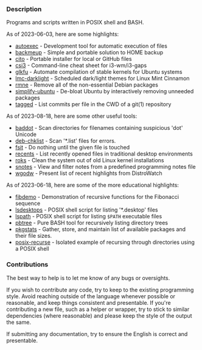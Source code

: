 ### Description

Programs and scripts written in POSIX shell and BASH.

As of 2023-06-03, here are some highlights:

  * [autoexec](source/autoexec) - Development tool for automatic execution of files
  * [backmeup](source/backmeup) - Simple and portable solution to HOME backup
  * [cito](source/cito) - Portable installer for local or GitHub files
  * [csi3](source/csi3) - Command-line cheat sheet for i3-wm/i3-gaps
  * [glkfu](source/glkfu) - Automate compilation of stable kernels for Ubuntu systems
  * [lmc-darklight](source/lmc-darklight) - Scheduled dark/light themes for Linux Mint Cinnamon
  * [rmne](source/rmne) - Remove all of the non-essential Debian packages
  * [simplify-ubuntu](source/simplify-ubuntu) - De-bloat Ubuntu by interactively removing unneeded packages
  * [tagged](source/tagged) - List commits per file in the CWD of a git(1) repository

As of 2023-08-18, here are some other useful tools:

  * [baddot](source/baddot) - Scan directories for filenames containing suspicious 'dot' Unicode
  * [deb-chklist](source/deb-chklist) - Scan '\*.list' files for errors.
  * [fsit](source/fsit) - Do nothing until the given file is touched
  * [recents](source/recents) - List recently opened files in traditional desktop environments
  * [roks](source/roks) - Clean the system out of old Linux kernel installations
  * [snotes](source/snotes) - View and filter notes from a predefined programming notes file
  * [wgodw](source/wgodw) - Present list of recent highlights from DistroWatch

As of 2023-06-18, here are some of the more educational highlights:

  * [fibdemo](source/fibdemo) - Demonstration of recursive functions for the Fibonacci sequence
  * [lsdesktops](source/lsdesktops) - POSIX shell script for listing '\*.desktop' files
  * [lspath](source/lspath) - POSIX shell script for listing `$PATH` executable files
  * [pbtree](source/pbtree) - Pure BASH tool for recursively listing directory trees
  * [pkgstats](source/pkgstats) - Gather, store, and maintain list of available packages and their file sizes.
  * [posix-recurse](source/posix-recurse) - Isolated example of recursing through directories using a POSIX shell

### Contributions

The best way to help is to let me know of any bugs or oversights.

If you wish to contribute any code, try to keep to the existing programming style. Avoid reaching outside of the language whenever possible or reasonable, and keep things consistent and presentable. If you're contributing a new file, such as a helper or wrapper, try to stick to similar dependencies (where reasonable) and please keep the style of the output the same.

If submitting any documentation, try to ensure the English is correct and presentable.
